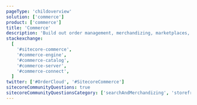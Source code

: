 ```yaml
---
pageType: 'childoverview'
solution: ['commerce']
product: ['commerce']
title: 'Commerce'
description: 'Build out order management, merchandizing, marketplaces, and storefronts'
stackexchange:
  [
    '#sitecore-commerce',
    '#commerce-engine',
    '#commerce-catalog',
    '#commerce-server',
    '#commerce-connect',
  ]
twitter: ['#OrderCloud', '#SitecoreCommerce']
sitecoreCommunityQuestions: true
sitecoreCommunityQuestionsCategory: ['searchAndMerchandizing', 'storefrontsAndMarketplaces']
---
```

